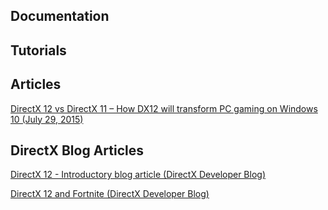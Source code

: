 ## Documentation  

## Tutorials  

## Articles  

[DirectX 12 vs DirectX 11 – How DX12 will transform PC gaming on Windows 10 (July 29, 2015)](https://www.trustedreviews.com/opinion/directx-12-vs-directx-11-what-s-new-2922591)  

## DirectX Blog Articles  

[DirectX 12 - Introductory blog article (DirectX Developer Blog)](https://devblogs.microsoft.com/directx/directx-12/)  

[DirectX 12 and Fortnite (DirectX Developer Blog)](https://devblogs.microsoft.com/directx/directx12-and-fortnite/)  
